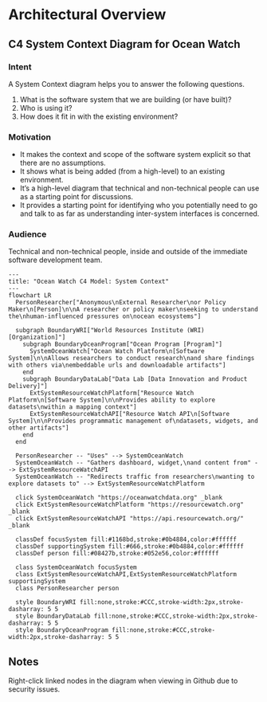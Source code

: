 # Architectural Overview

## C4 System Context Diagram for Ocean Watch

### Intent

A System Context diagram helps you to answer the following questions.
1. What is the software system that we are building (or have built)?
1. Who is using it?
1. How does it fit in with the existing environment?

### Motivation

- It makes the context and scope of the software system explicit so that there are no assumptions.
- It shows what is being added (from a high-level) to an existing environment.
- It’s a high-level diagram that technical and non-technical people can use as a starting
  point for discussions.
- It provides a starting point for identifying who you potentially need to go and talk to
  as far as understanding inter-system interfaces is concerned.

### Audience

Technical and non-technical people, inside and outside of the immediate software development team.


```mermaid
---
title: "Ocean Watch C4 Model: System Context"
---
flowchart LR
  PersonResearcher["Anonymous\nExternal Researcher\nor Policy Maker\n[Person]\n\nA researcher or policy maker\nseeking to understand the\nhuman-influenced pressures on\nocean ecosystems"]
  
  subgraph BoundaryWRI["World Resources Institute (WRI) [Organization]"]
    subgraph BoundaryOceanProgram["Ocean Program [Program]"]
      SystemOceanWatch["Ocean Watch Platform\n[Software System]\n\nAllows researchers to conduct research\nand share findings with others via\nembeddable urls and downloadable artifacts"]
    end
    subgraph BoundaryDataLab["Data Lab [Data Innovation and Product Delivery]"]
      ExtSystemResourceWatchPlatform["Resource Watch Platform\n[Software System]\n\nProvides ability to explore datasets\nwithin a mapping context"]
      ExtSystemResourceWatchAPI["Resource Watch API\n[Software System]\n\nProvides programmatic management of\ndatasets, widgets, and other artifacts"]
    end
  end

  PersonResearcher -- "Uses" --> SystemOceanWatch
  SystemOceanWatch -- "Gathers dashboard, widget,\nand content from" --> ExtSystemResourceWatchAPI
  SystemOceanWatch -- "Redirects traffic from researchers\nwanting to explore datasets to" --> ExtSystemResourceWatchPlatform
  
  click SystemOceanWatch "https://oceanwatchdata.org" _blank
  click ExtSystemResourceWatchPlatform "https://resourcewatch.org" _blank
  click ExtSystemResourceWatchAPI "https://api.resourcewatch.org/" _blank
  
  classDef focusSystem fill:#1168bd,stroke:#0b4884,color:#ffffff
  classDef supportingSystem fill:#666,stroke:#0b4884,color:#ffffff
  classDef person fill:#08427b,stroke:#052e56,color:#ffffff
  
  class SystemOceanWatch focusSystem
  class ExtSystemResourceWatchAPI,ExtSystemResourceWatchPlatform supportingSystem
  class PersonResearcher person
  
  style BoundaryWRI fill:none,stroke:#CCC,stroke-width:2px,stroke-dasharray: 5 5
  style BoundaryDataLab fill:none,stroke:#CCC,stroke-width:2px,stroke-dasharray: 5 5
  style BoundaryOceanProgram fill:none,stroke:#CCC,stroke-width:2px,stroke-dasharray: 5 5
```

## Notes
Right-click linked nodes in the diagram when viewing in Github due to security issues.